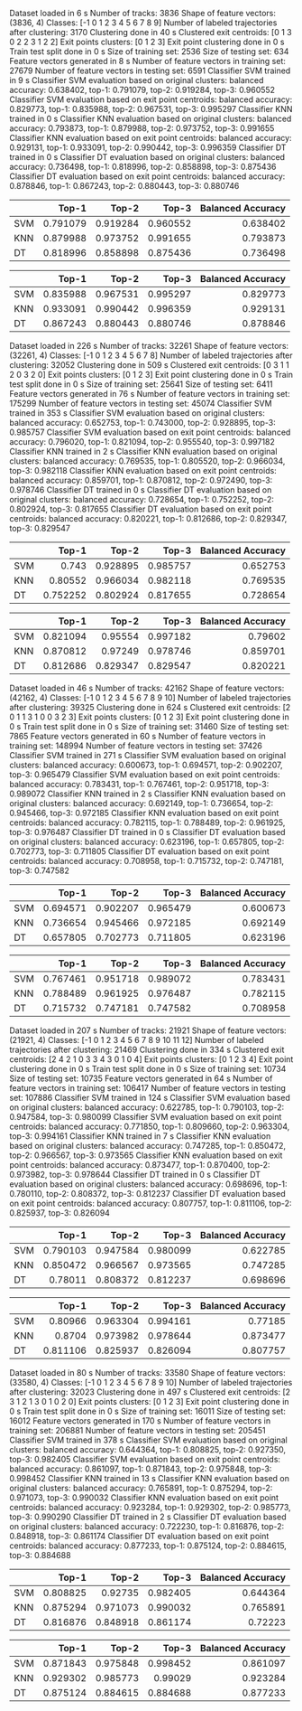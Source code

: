 Dataset loaded in 6 s
Number of tracks: 3836
Shape of feature vectors: (3836, 4)
Classes: [-1  0  1  2  3  4  5  6  7  8  9]
Number of labeled trajectories after clustering: 3170
Clustering done in 40 s
Clustered exit centroids: [0 1 3 0 2 2 3 1 2 2]
Exit points clusters: [0 1 2 3]
Exit point clustering done in 0 s
Train test split done in 0 s
Size of training set: 2536
Size of testing set: 634
Feature vectors generated in 8 s
Number of feature vectors in training set: 27679
Number of feature vectors in testing set: 6591
Classifier SVM trained in 9 s
Classifier SVM evaluation based on original clusters: balanced accuracy: 0.638402, top-1: 0.791079, top-2: 0.919284, top-3: 0.960552
Classifier SVM evaluation based on exit point centroids: balanced accuracy: 0.829773, top-1: 0.835988, top-2: 0.967531, top-3: 0.995297
Classifier KNN trained in 0 s
Classifier KNN evaluation based on original clusters: balanced accuracy: 0.793873, top-1: 0.879988, top-2: 0.973752, top-3: 0.991655
Classifier KNN evaluation based on exit point centroids: balanced accuracy: 0.929131, top-1: 0.933091, top-2: 0.990442, top-3: 0.996359
Classifier DT trained in 0 s
Classifier DT evaluation based on original clusters: balanced accuracy: 0.736498, top-1: 0.818996, top-2: 0.858898, top-3: 0.875436
Classifier DT evaluation based on exit point centroids: balanced accuracy: 0.878846, top-1: 0.867243, top-2: 0.880443, top-3: 0.880746

|     |    Top-1 |    Top-2 |    Top-3 |   Balanced Accuracy |
|:----|---------:|---------:|---------:|--------------------:|
| SVM | 0.791079 | 0.919284 | 0.960552 |            0.638402 |
| KNN | 0.879988 | 0.973752 | 0.991655 |            0.793873 |
| DT  | 0.818996 | 0.858898 | 0.875436 |            0.736498 |

|     |    Top-1 |    Top-2 |    Top-3 |   Balanced Accuracy |
|:----|---------:|---------:|---------:|--------------------:|
| SVM | 0.835988 | 0.967531 | 0.995297 |            0.829773 |
| KNN | 0.933091 | 0.990442 | 0.996359 |            0.929131 |
| DT  | 0.867243 | 0.880443 | 0.880746 |            0.878846 |

Dataset loaded in 226 s
Number of tracks: 32261
Shape of feature vectors: (32261, 4)
Classes: [-1  0  1  2  3  4  5  6  7  8]
Number of labeled trajectories after clustering: 32052
Clustering done in 509 s
Clustered exit centroids: [0 3 1 1 2 0 3 2 0]
Exit points clusters: [0 1 2 3]
Exit point clustering done in 0 s
Train test split done in 0 s
Size of training set: 25641
Size of testing set: 6411
Feature vectors generated in 76 s
Number of feature vectors in training set: 175299
Number of feature vectors in testing set: 45074
Classifier SVM trained in 353 s
Classifier SVM evaluation based on original clusters: balanced accuracy: 0.652753, top-1: 0.743000, top-2: 0.928895, top-3: 0.985757
Classifier SVM evaluation based on exit point centroids: balanced accuracy: 0.796020, top-1: 0.821094, top-2: 0.955540, top-3: 0.997182
Classifier KNN trained in 2 s
Classifier KNN evaluation based on original clusters: balanced accuracy: 0.769535, top-1: 0.805520, top-2: 0.966034, top-3: 0.982118
Classifier KNN evaluation based on exit point centroids: balanced accuracy: 0.859701, top-1: 0.870812, top-2: 0.972490, top-3: 0.978746
Classifier DT trained in 0 s
Classifier DT evaluation based on original clusters: balanced accuracy: 0.728654, top-1: 0.752252, top-2: 0.802924, top-3: 0.817655
Classifier DT evaluation based on exit point centroids: balanced accuracy: 0.820221, top-1: 0.812686, top-2: 0.829347, top-3: 0.829547

|     |    Top-1 |    Top-2 |    Top-3 |   Balanced Accuracy |
|:----|---------:|---------:|---------:|--------------------:|
| SVM | 0.743    | 0.928895 | 0.985757 |            0.652753 |
| KNN | 0.80552  | 0.966034 | 0.982118 |            0.769535 |
| DT  | 0.752252 | 0.802924 | 0.817655 |            0.728654 |

|     |    Top-1 |    Top-2 |    Top-3 |   Balanced Accuracy |
|:----|---------:|---------:|---------:|--------------------:|
| SVM | 0.821094 | 0.95554  | 0.997182 |            0.79602  |
| KNN | 0.870812 | 0.97249  | 0.978746 |            0.859701 |
| DT  | 0.812686 | 0.829347 | 0.829547 |            0.820221 |

Dataset loaded in 46 s
Number of tracks: 42162
Shape of feature vectors: (42162, 4)
Classes: [-1  0  1  2  3  4  5  6  7  8  9 10]
Number of labeled trajectories after clustering: 39325
Clustering done in 624 s
Clustered exit centroids: [2 0 1 1 3 1 0 0 3 2 3]
Exit points clusters: [0 1 2 3]
Exit point clustering done in 0 s
Train test split done in 0 s
Size of training set: 31460
Size of testing set: 7865
Feature vectors generated in 60 s
Number of feature vectors in training set: 148994
Number of feature vectors in testing set: 37426
Classifier SVM trained in 271 s
Classifier SVM evaluation based on original clusters: balanced accuracy: 0.600673, top-1: 0.694571, top-2: 0.902207, top-3: 0.965479
Classifier SVM evaluation based on exit point centroids: balanced accuracy: 0.783431, top-1: 0.767461, top-2: 0.951718, top-3: 0.989072
Classifier KNN trained in 2 s
Classifier KNN evaluation based on original clusters: balanced accuracy: 0.692149, top-1: 0.736654, top-2: 0.945466, top-3: 0.972185
Classifier KNN evaluation based on exit point centroids: balanced accuracy: 0.782115, top-1: 0.788489, top-2: 0.961925, top-3: 0.976487
Classifier DT trained in 0 s
Classifier DT evaluation based on original clusters: balanced accuracy: 0.623196, top-1: 0.657805, top-2: 0.702773, top-3: 0.711805
Classifier DT evaluation based on exit point centroids: balanced accuracy: 0.708958, top-1: 0.715732, top-2: 0.747181, top-3: 0.747582

|     |    Top-1 |    Top-2 |    Top-3 |   Balanced Accuracy |
|:----|---------:|---------:|---------:|--------------------:|
| SVM | 0.694571 | 0.902207 | 0.965479 |            0.600673 |
| KNN | 0.736654 | 0.945466 | 0.972185 |            0.692149 |
| DT  | 0.657805 | 0.702773 | 0.711805 |            0.623196 |

|     |    Top-1 |    Top-2 |    Top-3 |   Balanced Accuracy |
|:----|---------:|---------:|---------:|--------------------:|
| SVM | 0.767461 | 0.951718 | 0.989072 |            0.783431 |
| KNN | 0.788489 | 0.961925 | 0.976487 |            0.782115 |
| DT  | 0.715732 | 0.747181 | 0.747582 |            0.708958 |

Dataset loaded in 207 s
Number of tracks: 21921
Shape of feature vectors: (21921, 4)
Classes: [-1  0  1  2  3  4  5  6  7  8  9 10 11 12]
Number of labeled trajectories after clustering: 21469
Clustering done in 334 s
Clustered exit centroids: [2 4 2 1 0 3 3 4 3 0 1 0 4]
Exit points clusters: [0 1 2 3 4]
Exit point clustering done in 0 s
Train test split done in 0 s
Size of training set: 10734
Size of testing set: 10735
Feature vectors generated in 64 s
Number of feature vectors in training set: 106417
Number of feature vectors in testing set: 107886
Classifier SVM trained in 124 s
Classifier SVM evaluation based on original clusters: balanced accuracy: 0.622785, top-1: 0.790103, top-2: 0.947584, top-3: 0.980099
Classifier SVM evaluation based on exit point centroids: balanced accuracy: 0.771850, top-1: 0.809660, top-2: 0.963304, top-3: 0.994161
Classifier KNN trained in 7 s
Classifier KNN evaluation based on original clusters: balanced accuracy: 0.747285, top-1: 0.850472, top-2: 0.966567, top-3: 0.973565
Classifier KNN evaluation based on exit point centroids: balanced accuracy: 0.873477, top-1: 0.870400, top-2: 0.973982, top-3: 0.978644
Classifier DT trained in 0 s
Classifier DT evaluation based on original clusters: balanced accuracy: 0.698696, top-1: 0.780110, top-2: 0.808372, top-3: 0.812237
Classifier DT evaluation based on exit point centroids: balanced accuracy: 0.807757, top-1: 0.811106, top-2: 0.825937, top-3: 0.826094

|     |    Top-1 |    Top-2 |    Top-3 |   Balanced Accuracy |
|:----|---------:|---------:|---------:|--------------------:|
| SVM | 0.790103 | 0.947584 | 0.980099 |            0.622785 |
| KNN | 0.850472 | 0.966567 | 0.973565 |            0.747285 |
| DT  | 0.78011  | 0.808372 | 0.812237 |            0.698696 |

|     |    Top-1 |    Top-2 |    Top-3 |   Balanced Accuracy |
|:----|---------:|---------:|---------:|--------------------:|
| SVM | 0.80966  | 0.963304 | 0.994161 |            0.77185  |
| KNN | 0.8704   | 0.973982 | 0.978644 |            0.873477 |
| DT  | 0.811106 | 0.825937 | 0.826094 |            0.807757 |

Dataset loaded in 80 s
Number of tracks: 33580
Shape of feature vectors: (33580, 4)
Classes: [-1  0  1  2  3  4  5  6  7  8  9 10]
Number of labeled trajectories after clustering: 32023
Clustering done in 497 s
Clustered exit centroids: [2 3 1 2 1 3 0 1 0 2 0]
Exit points clusters: [0 1 2 3]
Exit point clustering done in 0 s
Train test split done in 0 s
Size of training set: 16011
Size of testing set: 16012
Feature vectors generated in 170 s
Number of feature vectors in training set: 206881
Number of feature vectors in testing set: 205451
Classifier SVM trained in 378 s
Classifier SVM evaluation based on original clusters: balanced accuracy: 0.644364, top-1: 0.808825, top-2: 0.927350, top-3: 0.982405
Classifier SVM evaluation based on exit point centroids: balanced accuracy: 0.861097, top-1: 0.871843, top-2: 0.975848, top-3: 0.998452
Classifier KNN trained in 13 s
Classifier KNN evaluation based on original clusters: balanced accuracy: 0.765891, top-1: 0.875294, top-2: 0.971073, top-3: 0.990032
Classifier KNN evaluation based on exit point centroids: balanced accuracy: 0.923284, top-1: 0.929302, top-2: 0.985773, top-3: 0.990290
Classifier DT trained in 2 s
Classifier DT evaluation based on original clusters: balanced accuracy: 0.722230, top-1: 0.816876, top-2: 0.848918, top-3: 0.861174
Classifier DT evaluation based on exit point centroids: balanced accuracy: 0.877233, top-1: 0.875124, top-2: 0.884615, top-3: 0.884688

|     |    Top-1 |    Top-2 |    Top-3 |   Balanced Accuracy |
|:----|---------:|---------:|---------:|--------------------:|
| SVM | 0.808825 | 0.92735  | 0.982405 |            0.644364 |
| KNN | 0.875294 | 0.971073 | 0.990032 |            0.765891 |
| DT  | 0.816876 | 0.848918 | 0.861174 |            0.72223  |

|     |    Top-1 |    Top-2 |    Top-3 |   Balanced Accuracy |
|:----|---------:|---------:|---------:|--------------------:|
| SVM | 0.871843 | 0.975848 | 0.998452 |            0.861097 |
| KNN | 0.929302 | 0.985773 | 0.99029  |            0.923284 |
| DT  | 0.875124 | 0.884615 | 0.884688 |            0.877233 |

